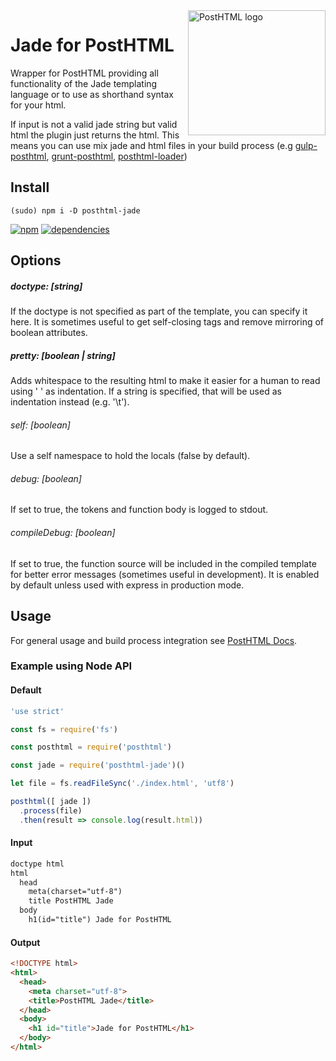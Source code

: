 <img align="right" width="220" height="200" title="PostHTML logo" src="http://posthtml.github.io/posthtml/logo.svg">

# Jade for PostHTML

Wrapper for PostHTML providing all functionality of the Jade templating  language or to use as shorthand syntax for your html.

If input is not a valid jade string but valid html the plugin just returns the html. This means you can use mix jade and html files in your build process (e.g [gulp-posthtml](https://github.com/posthtml/posthtml), [grunt-posthtml](https://github.com/TCotton/grunt-posthtml), [posthtml-loader](https://github.com/michael-ciniawsky/posthtml-loader))

## Install
```
(sudo) npm i -D posthtml-jade
```
[![npm](https://badge.fury.io/js/posthtml-jade.svg)](https://badge.fury.io/js/posthtml-jade) [![dependencies](https://david-dm.org/michael-ciniawsky/posthtml-jade.svg)](https://david-dm.org/michael-ciniawsky/posthtml-jade)

## Options

##### doctype: [string]

If the doctype is not specified as part of the template, you can specify it here. It is sometimes useful to get self-closing tags and remove mirroring of boolean attributes.

##### pretty: [boolean | string]

Adds whitespace to the resulting html to make it easier for a human to read using '  ' as indentation. If a string is specified, that will be used as indentation instead (e.g. '\t').

###### self: [boolean]

Use a self namespace to hold the locals (false by default).

###### debug: [boolean]

If set to true, the tokens and function body is logged to stdout.

###### compileDebug: [boolean]

If set to true, the function source will be included in the compiled template for better error messages (sometimes useful in development). It is enabled by default unless used with express in production mode.

## Usage
For general usage and build process integration see [PostHTML Docs](https://github.com/posthtml/posthtml#usage).

### Example using Node API
#### Default
```js
'use strict'

const fs = require('fs')

const posthtml = require('posthtml')

const jade = require('posthtml-jade')()

let file = fs.readFileSync('./index.html', 'utf8')

posthtml([ jade ])
  .process(file)
  .then(result => console.log(result.html))
```
#### Input
```html
doctype html
html
  head
    meta(charset="utf-8")
    title PostHTML Jade
  body
    h1(id="title") Jade for PostHTML
```
#### Output
```html
<!DOCTYPE html>
<html>
  <head>
    <meta charset="utf-8">
    <title>PostHTML Jade</title>
  </head>
  <body>
    <h1 id="title">Jade for PostHTML</h1>
  </body>
</html>
```
